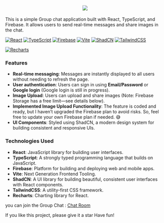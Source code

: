 <h1 align="center">
    <img src="https://readme-typing-svg.herokuapp.com/?font=Righteous&size=35&center=true&vCenter=true&width=700&height=70&duration=4000&lines=Bleepr+Friends+Chat+App&color=4B0082" />
</h1>

This is a simple Group chat application built with React, TypeScript, and Firebase. It allows users to send real-time messages and share images in the chat.

[![React](https://img.shields.io/badge/React-61DAFB?style=for-the-badge&logo=react&logoColor=black)](https://reactjs.org/)
[![TypeScript](https://img.shields.io/badge/TypeScript-3178C6?style=for-the-badge&logo=typescript&logoColor=white)](https://www.typescriptlang.org/)
[![Firebase](https://img.shields.io/badge/Firebase-FFCA28?style=for-the-badge&logo=firebase&logoColor=black)](https://firebase.google.com/)
[![Vite](https://img.shields.io/badge/Vite-646CFF?style=for-the-badge&logo=vite&logoColor=white)](https://vitejs.dev/)
[![ShadCN](https://img.shields.io/badge/ShadCN-2F7BB7?style=for-the-badge&logo=react&logoColor=white)](https://shadcn.dev/)
[![TailwindCSS](https://img.shields.io/badge/TailwindCSS-06B6D4?style=for-the-badge&logo=tailwindcss&logoColor=white)](https://tailwindcss.com/)

[![Recharts](https://img.shields.io/badge/Recharts-3182CE?style=for-the-badge&logo=react&logoColor=white)](https://recharts.org/en-US/)

### Features

- **Real-time messaging**: Messages are instantly displayed to all users without needing to refresh the page.
- **User authentication**: Users can sign in using **Email/Password** or **Google login** (Google login is still in progress).
- **Image Upload**: Users can upload and share images (Note: Firebase Storage has a free limit—see details below).
- **Implemented Image Upload Functionality**: The feature is coded and ready, but I haven’t upgraded the Firebase plan to avoid risks. So, feel free to update your own Firebase plan if needed. 😅
- **UI Components**: Styled using ShadCN, a modern design system for building consistent and responsive UIs.

### Technologies Used

- **React**: JavaScript library for building user interfaces.
- **TypeScript**: A strongly typed programming language that builds on JavaScript.
- **Firebase**: Platform for building and deploying web and mobile apps.
- **Vite**: Next Generation Frontend Tooling.
- **ShadCN**: A UI library for building beautiful, consistent user interfaces with React components.
- **TailwindCSS**: A utility-first CSS framework.
- **Recharts**: Charting library for React.

you can join the Group Chat : [Chat Room](https://bleepr-41a61.web.app)

If you like this project, please give it a star
Have fun!
